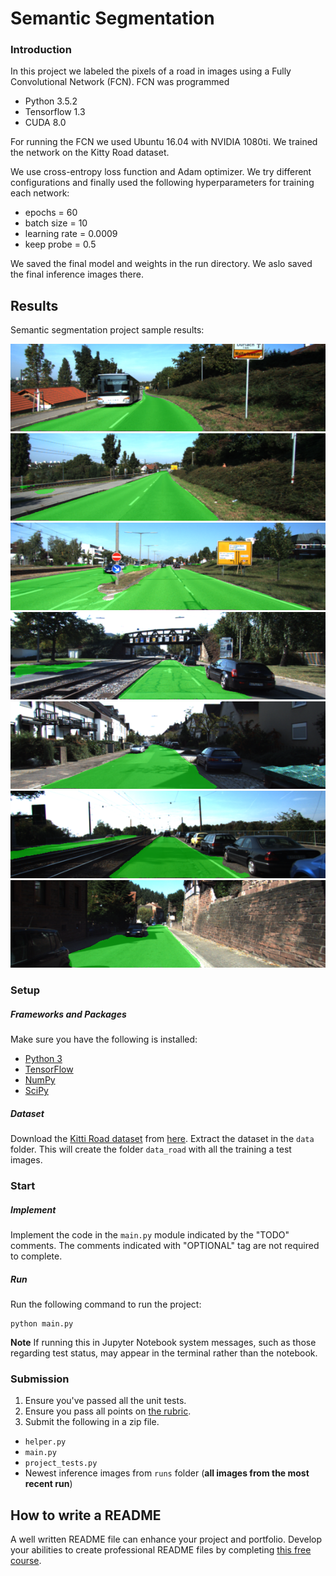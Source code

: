 # Semantic Segmentation
### Introduction
In this project we labeled the pixels of a road in images using a Fully Convolutional Network (FCN).
FCN was programmed
 - Python 3.5.2
 - Tensorflow 1.3
 - CUDA 8.0

For running the FCN we used Ubuntu 16.04 with NVIDIA 1080ti. We trained the network on the Kitty Road dataset. 

We use cross-entropy loss function and Adam optimizer. We try different configurations and finally used the following hyperparameters for training each network:
 - epochs = 60
 - batch size = 10
 - learning rate = 0.0009
 - keep probe = 0.5


We saved the final model and weights in the run directory. We aslo saved the final inference images there.

## Results

Semantic segmentation project sample results:

![Sample 1](./images/1.png  "Sample 1")
![Sample 2](./images/2.png  "Sample 2")
![Sample 3](./images/3.png  "Sample 3")
![Sample 4](./images/4.png  "Sample 4")
![Sample 5](./images/5.png  "Sample 5")
![Sample 6](./images/6.png  "Sample 6")
![Sample 7](./images/7.png  "Sample 7")

### Setup
##### Frameworks and Packages
Make sure you have the following is installed:
 - [Python 3](https://www.python.org/)
 - [TensorFlow](https://www.tensorflow.org/)
 - [NumPy](http://www.numpy.org/)
 - [SciPy](https://www.scipy.org/)
##### Dataset
Download the [Kitti Road dataset](http://www.cvlibs.net/datasets/kitti/eval_road.php) from [here](http://www.cvlibs.net/download.php?file=data_road.zip).  Extract the dataset in the `data` folder.  This will create the folder `data_road` with all the training a test images.

### Start
##### Implement
Implement the code in the `main.py` module indicated by the "TODO" comments.
The comments indicated with "OPTIONAL" tag are not required to complete.
##### Run
Run the following command to run the project:
```
python main.py
```
**Note** If running this in Jupyter Notebook system messages, such as those regarding test status, may appear in the terminal rather than the notebook.

### Submission
1. Ensure you've passed all the unit tests.
2. Ensure you pass all points on [the rubric](https://review.udacity.com/#!/rubrics/989/view).
3. Submit the following in a zip file.
 - `helper.py`
 - `main.py`
 - `project_tests.py`
 - Newest inference images from `runs` folder  (**all images from the most recent run**)
 
 ## How to write a README
A well written README file can enhance your project and portfolio.  Develop your abilities to create professional README files by completing [this free course](https://www.udacity.com/course/writing-readmes--ud777).
